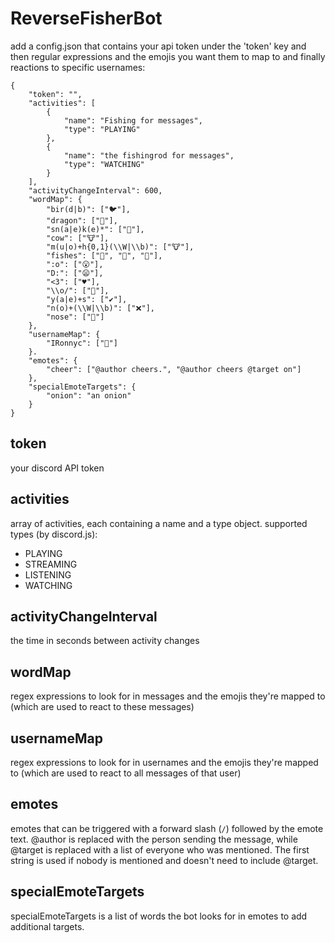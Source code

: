 # ReverseFisherBot

add a config.json that contains your api token under the 'token' key and then regular expressions and the emojis you want them to map to and finally reactions to specific usernames:
```
{
    "token": "",
    "activities": [
        {
            "name": "Fishing for messages",
            "type": "PLAYING"
        },
        {
            "name": "the fishingrod for messages",
            "type": "WATCHING"
        }
    ],
    "activityChangeInterval": 600,
    "wordMap": {
        "bir(d|b)": ["🐦"],
        "dragon": ["🐉"],
        "sn(a|e)k(e)*": ["🐍"],
        "cow": ["🐮"],
        "m(u|o)+h{0,1}(\\W|\\b)": ["🐮"],
        "fishes": ["🐠", "🐡", "🍥"],
        ":o": ["😮"],
        "D:": ["😦"],
        "<3": ["♥"],
        "\\o/": ["🎉"],
        "y(a|e)+s": ["✔"],
        "n(o)+(\\W|\\b)": ["❌"],
        "nose": ["👃"]
    },
    "usernameMap": {
        "IRonnyc": ["👼"]
    }.
    "emotes": {
        "cheer": ["@author cheers.", "@author cheers @target on"]
    },
    "specialEmoteTargets": {
        "onion": "an onion"
    }
}
```

## token
your discord API token

## activities
array of activities, each containing a name and a type object. supported types (by discord.js):
 - PLAYING
 - STREAMING
 - LISTENING
 - WATCHING

## activityChangeInterval
the time in seconds between activity changes

## wordMap
regex expressions to look for in messages and the emojis they're mapped to (which are used to react to these messages)

## usernameMap
regex expressions to look for in usernames and the emojis they're mapped to (which are used to react to all messages of that user)

## emotes
emotes that can be triggered with a forward slash (`/`) followed by the emote text. @author is replaced with the person sending the message, while @target is replaced with a list of everyone who was mentioned. The first string is used if nobody is mentioned and doesn't need to include @target.

## specialEmoteTargets
specialEmoteTargets is a list of words the bot looks for in emotes to add additional targets.